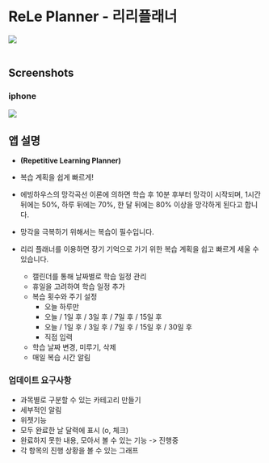 # ReLe Planner - 리리플래너

<image src="Resource/logo3.png" >

<br>
<br>

## Screenshots
### iphone
<image src="Resource/screenshot.jpeg">

## 앱 설명
- **(Repetitive Learning Planner)**

- 복습 계획을 쉽게 빠르게!

- 에빙하우스의 망각곡선 이론에 의하면 학습 후 10분 후부터 망각이 시작되며, 1시간 뒤에는 50%, 하루 뒤에는 70%, 한 달 뒤에는 80% 이상을 망각하게 된다고 합니다.

- 망각을 극복하기 위해서는 복습이 필수입니다.
- 리리 플래너를 이용하면 장기 기억으로 가기 위한 복습 계획을 쉽고 빠르게 세울 수 있습니다.

    * 캘린더를 통해  날짜별로 학습 일정 관리
    * 휴일을 고려하여 학습 일정 추가
    * 복습 횟수와 주기 설정
        - 오늘 하루만
        - 오늘 / 1일 후 / 3일 후 / 7일 후 / 15일 후
        - 오늘 / 1일 후 / 3일 후 /  7일 후 / 15일 후 / 30일 후 
        - 직접 입력 
    * 학습 날짜 변경, 미루기, 삭제
    * 매일 복습 시간 알림
    

### 업데이트 요구사항
- 과목별로 구분할 수 있는 카테고리 만들기
- 세부적인 알림
- 위젯기능
- 모두 완료한 날 달력에 표시 (o, 체크)
- 완료하지 못한 내용, 모아서 볼 수 있는 기능 -> 진행중
- 각 항목의 진행 상황을 볼 수 있는 그래프